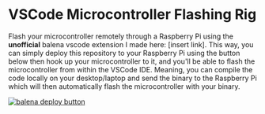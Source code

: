 # VSCode Microcontroller Flashing Rig
 Flash your microcontroller remotely through a Raspberry Pi using the **unofficial** balena vscode extension I made here: [insert link]. This way, you can simply deploy this repository to your Raspberry Pi using the button below then hook up your microcontroller to it, and you'll be able to flash the microcontroller from within the VSCode IDE. Meaning, you can compile the code locally on your desktop/laptop and send the binary to the Raspberry Pi which will then automatically flash the microcontroller with your binary. 

[![balena deploy button](https://www.balena.io/deploy.svg)](https://dashboard.balena-cloud.com/deploy?repoUrl=https://github.com/COTASPAR/vscode-microcontroller-rig)
